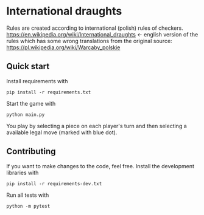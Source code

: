 # International draughts
Rules are created according to international (polish) rules of checkers.
https://en.wikipedia.org/wiki/International_draughts <- english version of the rules which has some wrong translations from the original source: 
https://pl.wikipedia.org/wiki/Warcaby_polskie

## Quick start
Install requirements with
```shell
pip install -r requirements.txt
```

Start the game with
```shell
python main.py
```

You play by selecting a piece on each player's turn and then selecting a available legal move (marked with blue dot). 


## Contributing
If you want to make changes to the code, feel free. 
Install the development libraries with
```shell
pip install -r requirements-dev.txt
```

Run all tests with
```shell
python -m pytest
```